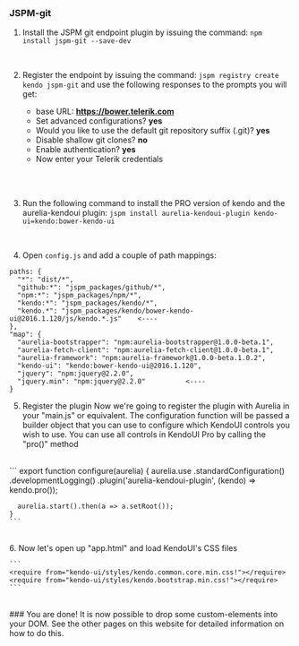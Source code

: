 <br>

### JSPM-git

1. Install the JSPM git endpoint plugin by issuing the command:
`npm install jspm-git --save-dev`
<br>

2. Register the endpoint by issuing the command:
`jspm registry create kendo jspm-git`
and use the following responses to the prompts you will get:

    - base URL: __https://bower.telerik.com__
    - Set advanced configurations? __yes__
    - Would you like to use the default git repository suffix (.git)? __yes__
    - Disable shallow git clones? __no__
    - Enable authentication? __yes__
    - Now enter your Telerik credentials
<br>
<br>

3. Run the following command to install the PRO version of kendo and the aurelia-kendoui plugin:
`jspm install aurelia-kendoui-plugin kendo-ui=kendo:bower-kendo-ui`
<br>

4. Open `config.js` and add a couple of path mappings:

```
paths: {
  "*": "dist/*",
  "github:*": "jspm_packages/github/*",
  "npm:*": "jspm_packages/npm/*",
  "kendo:*": "jspm_packages/kendo/*",
  "kendo.*": "jspm_packages/kendo/bower-kendo-ui@2016.1.120/js/kendo.*.js"    <----
},
"map": {
  "aurelia-bootstrapper": "npm:aurelia-bootstrapper@1.0.0-beta.1",
  "aurelia-fetch-client": "npm:aurelia-fetch-client@1.0.0-beta.1",
  "aurelia-framework": "npm:aurelia-framework@1.0.0-beta.1.0.2",
  "kendo-ui": "kendo:bower-kendo-ui@2016.1.120",
  "jquery": "npm:jquery@2.2.0",
  "jquery.min": "npm:jquery@2.2.0"          <----
}
```

5. Register the plugin
Now we're going to register the plugin with Aurelia in your "main.js" or equivalent. The configuration function will be passed a builder object that you can use to configure which KendoUI controls you wish to use. You can use all controls in KendoUI Pro by calling the "pro()" method
<br>
    ```
    export function configure(aurelia) {
      aurelia.use
        .standardConfiguration()
        .developmentLogging()
        .plugin('aurelia-kendoui-plugin', (kendo) => kendo.pro());

      aurelia.start().then(a => a.setRoot());
    }
    ```
<br>
6. Now let's open up "app.html" and load KendoUI's CSS files

    ```
    <require from="kendo-ui/styles/kendo.common.core.min.css!"></require>
    <require from="kendo-ui/styles/kendo.bootstrap.min.css!"></require>
    ```
<br>
### You are done!
It is now possible to drop some custom-elements into your DOM. See the other pages on this website for detailed information on how to do this.
